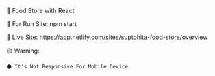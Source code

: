 🧷 Food Store with React

🧷 For Run Site: npm start

🧷 Live Site: https://app.netlify.com/sites/suptohita-food-store/overview


🟡 Warning:

    ⚫ It's Not Responsive For Mobile Device.
